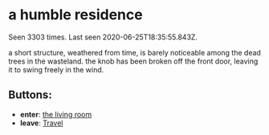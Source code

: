 # a humble residence

Seen 3303 times. Last seen 2020-06-25T18:35:55.843Z.

a short structure, weathered from time, is barely noticeable among the dead trees in the wasteland. the knob has been broken off the front door, leaving it to swing freely in the wind.

## Buttons:

- **enter**: [the living room](the-living-room-h14h96.md)
- **leave**: [Travel](Travel-travel.md)